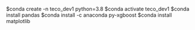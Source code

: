 $conda create -n teco_dev1 python=3.8
$conda activate teco_dev1
$conda install pandas
$conda install -c anaconda py-xgboost
$conda install matplotlib	